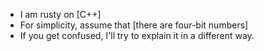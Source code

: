 - I am rusty on [C++]
- For simplicity, assume that [there are four-bit numbers]
- If you get confused, I'll try to explain it in a different way.
